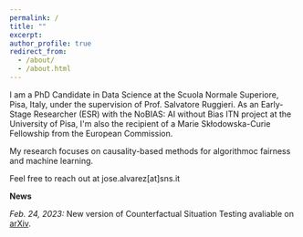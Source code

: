 ```yaml
---
permalink: /
title: ""
excerpt:
author_profile: true
redirect_from: 
  - /about/
  - /about.html
---
```


I am a PhD Candidate in Data Science at the Scuola Normale Superiore, Pisa, Italy, under the supervision of Prof. Salvatore Ruggieri. As an Early-Stage Researcher (ESR) with the NoBIAS: AI without Bias ITN project at the University of Pisa, I'm also the recipient of a Marie Skłodowska-Curie Fellowship from the European Commission. 

My research focuses on causality-based methods for algorithmoc fairness and machine learning.

Feel free to reach out at jose.alvarez[at]sns.it


**News**

*Feb. 24, 2023:* New version of Counterfactual Situation Testing avaliable on [arXiv](http://arxiv.org/abs/2302.11944).
 
